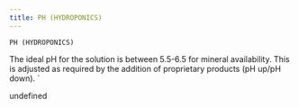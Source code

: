 ```yaml
---
title: PH (HYDROPONICS)
---
```

`PH (HYDROPONICS)`

The ideal pH for the solution is between 5.5-6.5 for mineral availability.  This is adjusted as required by the addition of proprietary products (pH up/pH down).
`

undefined